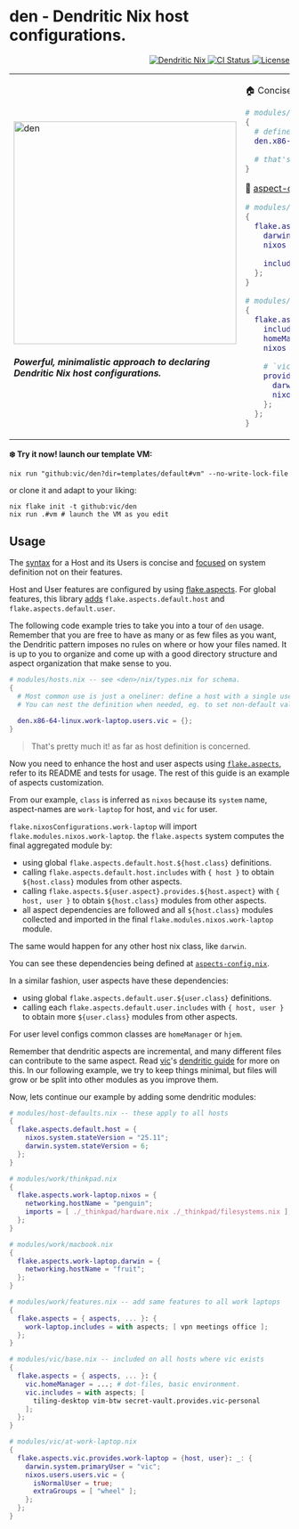 # den - Dendritic Nix host configurations.

<p align="right">
  <a href="https://vic.github.io/dendrix/Dendritic.html"> <img src="https://img.shields.io/badge/Dendritic-Nix-informational?logo=nixos&logoColor=white" alt="Dendritic Nix"/> </a>
  <a href="https://github.com/vic/den/actions">
  <img src="https://github.com/vic/den/actions/workflows/test.yml/badge.svg" alt="CI Status"/> </a>
  <a href="LICENSE"> <img src="https://img.shields.io/github/license/vic/den" alt="License"/> </a>
</p>

<table>
<tr>
<td>

<img width="400" height="400" alt="den" src="https://github.com/user-attachments/assets/af9c9bca-ab8b-4682-8678-31a70d510bbb" /> 

<em><h4>Powerful, minimalistic approach to declaring Dendritic Nix host configurations.</h4></em>

</td>  
<td>

🏠 Concise host definitions ([example](templates/default/modules/_example/hosts.nix))

```nix
# modules/hosts.nix -- see schema at types.nix
{
  # define a host with single user:
  den.x86-64-linux.work-laptop.users.vic = {};

  # that's it! the rest is adding flake.aspects
}
```

🧩 [aspect-oriented](https://github.com/vic/flake-aspects) dendritic modules ([example](templates/default/modules/_example/aspects.nix))

```nix
# modules/work-laptop.nix
{
  flake.aspects.work-laptop = {
    darwin = ...; # (see nix-darwin options)
    nixos  = ...; # (see nixos options)

    includes = with flake.aspects; [ vpn office ];
  };
}

# modules/vic.nix -- see <den>/nix/aspects.nix
{
  flake.aspects.vic = {
    includes = with flake.aspects; [ tiling-wm secrets ];
    homeManager = ...; # dot-files, etc.
    nixos = ...; # vic's common os level services.

    # `vic` provides `work-laptop` to configure os.
    provides.work-laptop = { host, user }: _: {
      darwin.system.primaryUser = user.userName;
      nixos.users.users.vic.isNormalUser = true;
    };
  };
}
```

</td>
</tr>  
</table>

**❄️ Try it now! launch our template VM:**

```console
nix run "github:vic/den?dir=templates/default#vm" --no-write-lock-file
```

or clone it and adapt to your liking:

```console
nix flake init -t github:vic/den
nix run .#vm # launch the VM as you edit
```

## Usage

The [syntax](nix/types.nix) for a Host and its Users is concise and [focused](nix/os-config.nix) on system definition not on their features.

Host and User features are configured by using [flake.aspects](https://github.com/vic/flake-aspects). For global features, this library [adds](nix/aspects-config.nix) `flake.aspects.default.host` and `flake.aspects.default.user`.

The following code example tries to take you into a tour of `den` usage. Remember that you are free to have as many or as few files as you want, the Dendritic pattern imposes no rules on where or how your files named. It is up to you to organize and come up with a good directory structure and aspect organization that make sense to you.

```nix
# modules/hosts.nix -- see <den>/nix/types.nix for schema.
{
  # Most common use is just a oneliner: define a host with a single user.
  # You can nest the definition when needed, eg. to set non-default values.

  den.x86-64-linux.work-laptop.users.vic = {};
}
```

> That's pretty much it! as far as host definition is concerned.

Now you need to enhance the host and user aspects using [`flake.aspects`](https://github.com/vic/flake-aspects), refer to its README and tests for usage. The rest of this guide is an example of aspects customization.

From our example, `class` is inferred as `nixos` because its `system` name,
aspect-names are `work-laptop` for host, and `vic` for user.

`flake.nixosConfigurations.work-laptop` will import `flake.modules.nixos.work-laptop`.
the `flake.aspects` system computes the final aggregated module by:

- using global `flake.aspects.default.host.${host.class}` definitions.
- calling `flake.aspects.default.host.includes` with `{ host }`
  to obtain `${host.class}` modules from other aspects.
- calling `flake.aspects.${user.aspect}.provides.${host.aspect}` with `{ host, user }`
  to obtain `${host.class}` modules from other aspects.
- all aspect dependencies are followed and all `${host.class}` modules
  collected and imported in the final `flake.modules.nixos.work-laptop` module.

The same would happen for any other host nix class, like `darwin`.

You can see these dependencies being defined at [`aspects-config.nix`](nix/aspects-config.nix).

In a similar fashion, user aspects have these dependencies:

- using global `flake.aspects.default.user.${user.class}` definitions.
- calling each `flake.aspects.default.user.includes` with `{ host, user }`
  to obtain more `${user.class}` modules from other aspects.

For user level configs common classes are `homeManager` or `hjem`.

Remember that dendritic aspects are incremental, and many different files can contribute to the same aspect. Read [vic](https://github.com/vic)'s [dendritic guide](https://vic.github.io/dendrix/Dendritic.html) for more on this. In our following example, we try to keep things minimal, but files will grow or be split into other modules as you improve them.

Now, lets continue our example by adding some dendritic modules:

```nix
# modules/host-defaults.nix -- these apply to all hosts
{
  flake.aspects.default.host = {
    nixos.system.stateVersion = "25.11";
    darwin.system.stateVersion = 6;
  };
}

# modules/work/thinkpad.nix
{
  flake.aspects.work-laptop.nixos = {
    networking.hostName = "penguin";
    imports = [ ./_thinkpad/hardware.nix ./_thinkpad/filesystems.nix ];
  };
}

# modules/work/macbook.nix
{
  flake.aspects.work-laptop.darwin = {
    networking.hostName = "fruit";
  };
}

# modules/work/features.nix -- add same features to all work laptops
{
  flake.aspects = { aspects, ... }: {
    work-laptop.includes = with aspects; [ vpn meetings office ];
  };
}

# modules/vic/base.nix -- included on all hosts where vic exists
{
  flake.aspects = { aspects, ... }: {
    vic.homeManager = ...; # dot-files, basic environment.
    vic.includes = with aspects; [ 
      tiling-desktop vim-btw secret-vault.provides.vic-personal
    ];
  };
}

# modules/vic/at-work-laptop.nix
{
  flake.aspects.vic.provides.work-laptop = {host, user}: _: {
    darwin.system.primaryUser = "vic";
    nixos.users.users.vic = {
      isNormalUser = true;
      extraGroups = [ "wheel" ];
    };
  };
}
```
